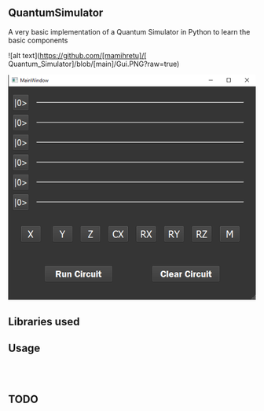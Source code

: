 QuantumSimulator
-----

A very basic implementation of a Quantum Simulator in Python to learn the basic components

![alt text](https://github.com/[mamihretu]/[
Quantum_Simulator]/blob/[main]/Gui.PNG?raw=true)

<img width=600px src="https://raw.githubusercontent.com/mamihretu/Quantum_Simulator/main/Gui.PNG" />



Libraries used
-----



Usage
-----


`````



`````



TODO
-----
